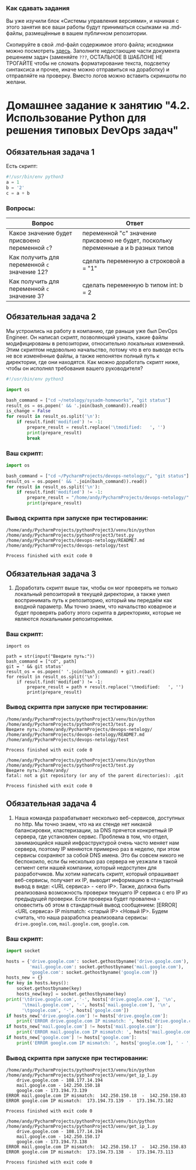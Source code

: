 ### Как сдавать задания

Вы уже изучили блок «Системы управления версиями», и начиная с этого занятия все ваши работы будут приниматься ссылками на .md-файлы, размещённые в вашем публичном репозитории.

Скопируйте в свой .md-файл содержимое этого файла; исходники можно посмотреть [здесь](https://raw.githubusercontent.com/netology-code/sysadm-homeworks/devsys10/04-script-02-py/README.md). Заполните недостающие части документа решением задач (заменяйте `???`, ОСТАЛЬНОЕ В ШАБЛОНЕ НЕ ТРОГАЙТЕ чтобы не сломать форматирование текста, подсветку синтаксиса и прочее, иначе можно отправиться на доработку) и отправляйте на проверку. Вместо логов можно вставить скриншоты по желани.

# Домашнее задание к занятию "4.2. Использование Python для решения типовых DevOps задач"

## Обязательная задача 1

Есть скрипт:
```python
#!/usr/bin/env python3
a = 1
b = '2'
c = a + b
```

### Вопросы:
| Вопрос  | Ответ                                                                               |
| ------------- |-------------------------------------------------------------------------------------|
| Какое значение будет присвоено переменной `c`?  | переменной "c" значение присвоено не будет, поскольку переменные a и b разных типов |
| Как получить для переменной `c` значение 12?  | сделать переменную a строковой a = "1"                                              |
| Как получить для переменной `c` значение 3?  | сделать переменную b типом int: b = 2                                               |

## Обязательная задача 2
Мы устроились на работу в компанию, где раньше уже был DevOps Engineer. Он написал скрипт, позволяющий узнать, какие файлы модифицированы в репозитории, относительно локальных изменений. Этим скриптом недовольно начальство, потому что в его выводе есть не все изменённые файлы, а также непонятен полный путь к директории, где они находятся. Как можно доработать скрипт ниже, чтобы он исполнял требования вашего руководителя?

```python
#!/usr/bin/env python3

import os

bash_command = ["cd ~/netology/sysadm-homeworks", "git status"]
result_os = os.popen(' && '.join(bash_command)).read()
is_change = False
for result in result_os.split('\n'):
    if result.find('modified') != -1:
        prepare_result = result.replace('\tmodified:   ', '')
        print(prepare_result)
        break
```

### Ваш скрипт:
```python
import os

bash_command = ["cd ~/PycharmProjects/devops-netology/", "git status"]
result_os = os.popen(' && '.join(bash_command)).read()
for result in result_os.split('\n'):
    if result.find('modified') != -1:
        prepare_result = "/home/andy/PycharmProjects/devops-netology/" + result.replace('\tmodified:   ', '')
        print(prepare_result)
```

### Вывод скрипта при запуске при тестировании:
```
/home/andy/PycharmProjects/pythonProject3/venv/bin/python /home/andy/PycharmProjects/pythonProject3/test.py
/home/andy/PycharmProjects/devops-netology/README7.md
/home/andy/PycharmProjects/devops-netology/test

Process finished with exit code 0
```

## Обязательная задача 3
1. Доработать скрипт выше так, чтобы он мог проверять не только локальный репозиторий в текущей директории, а также умел воспринимать путь к репозиторию, который мы передаём как входной параметр. Мы точно знаем, что начальство коварное и будет проверять работу этого скрипта в директориях, которые не являются локальными репозиториями.

### Ваш скрипт:
```
import os

path = str(input("Введите путь:"))
bash_command = ["cd", path]
git = ' && git status'
result_os = os.popen(' '.join(bash_command) + git).read()
for result in result_os.split('\n'):
    if result.find('modified') != -1:
        prepare_result = path + result.replace('\tmodified:   ', '')
        print(prepare_result)
```

### Вывод скрипта при запуске при тестировании:
```
/home/andy/PycharmProjects/pythonProject3/venv/bin/python /home/andy/PycharmProjects/pythonProject3/test.py
Введите путь:/home/andy/PycharmProjects/devops-netology/
/home/andy/PycharmProjects/devops-netology/README7.md
/home/andy/PycharmProjects/devops-netology/test

Process finished with exit code 0

/home/andy/PycharmProjects/pythonProject3/venv/bin/python /home/andy/PycharmProjects/pythonProject3/test.py
Введите путь:/home/andy/
fatal: not a git repository (or any of the parent directories): .git

Process finished with exit code 0

```

## Обязательная задача 4
1. Наша команда разрабатывает несколько веб-сервисов, доступных по http. Мы точно знаем, что на их стенде нет никакой балансировки, кластеризации, за DNS прячется конкретный IP сервера, где установлен сервис. Проблема в том, что отдел, занимающийся нашей инфраструктурой очень часто меняет нам сервера, поэтому IP меняются примерно раз в неделю, при этом сервисы сохраняют за собой DNS имена. Это бы совсем никого не беспокоило, если бы несколько раз сервера не уезжали в такой сегмент сети нашей компании, который недоступен для разработчиков. Мы хотим написать скрипт, который опрашивает веб-сервисы, получает их IP, выводит информацию в стандартный вывод в виде: <URL сервиса> - <его IP>. Также, должна быть реализована возможность проверки текущего IP сервиса c его IP из предыдущей проверки. Если проверка будет провалена - оповестить об этом в стандартный вывод сообщением: [ERROR] <URL сервиса> IP mismatch: <старый IP> <Новый IP>. Будем считать, что наша разработка реализовала сервисы: `drive.google.com`, `mail.google.com`, `google.com`.

### Ваш скрипт:
```python
import socket

hosts = {'drive.google.com': socket.gethostbyname('drive.google.com'),
         'mail.google.com': socket.gethostbyname('mail.google.com'),
         'google.com': socket.gethostbyname('google.com')}
hosts_new = {}
for key in hosts.keys():
    socket.gethostbyname(key)
    hosts_new[key] = socket.gethostbyname(key)
print('\tdrive.google.com', '-', hosts['drive.google.com'], '\n',
      '\tmail.google.com', '-', hosts['mail.google.com'], '\n',
      '\tgoogle.com', '-', hosts['google.com'])
if hosts_new['drive.google.com'] != hosts['drive.google.com']:
    print('ERROR drive.google.com IP mismatch: ', hosts['drive.google.com'], ' - ', hosts_new['drive.google.com'])
if hosts_new['mail.google.com'] != hosts['mail.google.com']:
    print('ERROR mail.google.com IP mismatch: ', hosts['mail.google.com'], ' - ', hosts_new['mail.google.com'])
if hosts_new['google.com'] != hosts['google.com']:
    print('ERROR google.com IP mismatch: ', hosts['google.com'], ' - ', hosts_new['google.com'])

```

### Вывод скрипта при запуске при тестировании:
```
/home/andy/PycharmProjects/pythonProject3/venv/bin/python /home/andy/PycharmProjects/pythonProject3/venv/get_ip_1.py
	drive.google.com - 108.177.14.194 
 	mail.google.com - 142.250.150.18 
 	google.com - 173.194.73.139
ERROR mail.google.com IP mismatch:  142.250.150.18  -  142.250.150.83
ERROR google.com IP mismatch:  173.194.73.139  -  173.194.73.102

Process finished with exit code 0

/home/andy/PycharmProjects/pythonProject3/venv/bin/python /home/andy/PycharmProjects/pythonProject3/venv/get_ip_1.py
	drive.google.com - 108.177.14.194 
 	mail.google.com - 142.250.150.17 
 	google.com - 173.194.73.138
ERROR mail.google.com IP mismatch:  142.250.150.17  -  142.250.150.83
ERROR google.com IP mismatch:  173.194.73.138  -  173.194.73.113

Process finished with exit code 0
```

